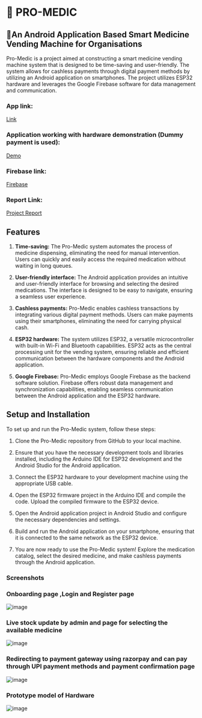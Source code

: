 # 💊 PRO-MEDIC 
## 📱An Android Application Based Smart Medicine Vending Machine for Organisations

Pro-Medic is a project aimed at constructing a smart medicine vending machine  system that is designed to be time-saving and user-friendly. The system allows for cashless payments through digital payment methods by utilizing an Android application on smartphones. The project utilizes ESP32 hardware and leverages the Google Firebase software for data management and communication.


### App link:
[Link](http://lnkiy.in/promedic)
### Application working with hardware demonstration (Dummy payment is used):
[Demo](http://lnkiy.in/workingdemo)
### Firebase link:
[Firebase](https://console.firebase.google.com/u/1/project/pro-medic-3db93/overview)
### Report Link: 
[Project Report](https://drive.google.com/file/d/1TaqHwtn5icS6hUu10Izu3nbj1gQFprIm/view?usp=drive_link)

## Features

1. **Time-saving:** The Pro-Medic system automates the process of medicine dispensing, eliminating the need for manual intervention. Users can quickly and easily access the required medication without waiting in long queues.

2. **User-friendly interface:** The Android application provides an intuitive and user-friendly interface for browsing and selecting the desired medications. The interface is designed to be easy to navigate, ensuring a seamless user experience.

3. **Cashless payments:** Pro-Medic enables cashless transactions by integrating various digital payment methods. Users can make payments using their smartphones, eliminating the need for carrying physical cash.

4. **ESP32 hardware:** The system utilizes ESP32, a versatile microcontroller with built-in Wi-Fi and Bluetooth capabilities. ESP32 acts as the central processing unit for the vending system, ensuring reliable and efficient communication between the hardware components and the Android application.

5. **Google Firebase:** Pro-Medic employs Google Firebase as the backend software solution. Firebase offers robust data management and synchronization capabilities, enabling seamless communication between the Android application and the ESP32 hardware.

## Setup and Installation

To set up and run the Pro-Medic system, follow these steps:

1. Clone the Pro-Medic repository from GitHub to your local machine.

2. Ensure that you have the necessary development tools and libraries installed, including the Arduino IDE for ESP32 development and the Android Studio for the Android application.

3. Connect the ESP32 hardware to your development machine using the appropriate USB cable.

4. Open the ESP32 firmware project in the Arduino IDE and compile the code. Upload the compiled firmware to the ESP32 device.

5. Open the Android application project in Android Studio and configure the necessary dependencies and settings.

6. Build and run the Android application on your smartphone, ensuring that it is connected to the same network as the ESP32 device.

7. You are now ready to use the Pro-Medic system! Explore the medication catalog, select the desired medicine, and make cashless payments through the Android application.

### Screenshots

### Onboarding page ,Login and Register page
![image](https://github.com/shibinsp45/PRO-MEDIC/assets/63835182/18efc835-2b07-4b49-9e90-627bd10e3712)
### Live stock update by admin and page for selecting the available medicine
![image](https://github.com/shibinsp45/PRO-MEDIC/assets/63835182/6e83a5c2-b41c-40d3-aff6-3d654f949173)
### Redirecting to payment gateway using razorpay and can pay through UPI payment methods and payment confirmation page
![image](https://github.com/shibinsp45/PRO-MEDIC/assets/63835182/dc28f3a2-0da2-4002-87ac-dbb44283a7c1)
### Prototype model of Hardware
![image](https://github.com/shibinsp45/PRO-MEDIC/assets/63835182/2f3a1a9c-9bc3-4d7e-ba77-aff87d895b1c)








